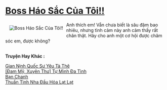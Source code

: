 <a href="https://utruyen.com/boss-hao-sac-cua-toi/18880/" title="Boss Háo Sắc Của Tôi!!"><h1>Boss Háo Sắc Của Tôi!!</h1></a><div style="display:table"><img align="right" style="float: left; padding: 10px;" src="https://utruyen.com/images/story/200x260/boss-hao-sac-cua-toi.jpg" alt="Boss Háo Sắc Của Tôi!!">Anh thích em! Vẫn chưa biết là sâu đậm bao nhiêu, nhưng tình cảm này anh cảm thấy rất chân thật. Hãy cho anh một cơ hội được chăm sóc em, được không?</div><p><br><b>Truyện Hay Khác :</b></p><a href="https://utruyen.com/gian-ninh-quoc-su-yeu-ta-the/16968/" alt="Gian Nịnh Quốc Sư Yêu Tà Thê">Gian Nịnh Quốc Sư Yêu Tà Thê</a><br/><a href="https://github.com/quanluxury/dammy/tree/master/truyenhay/21835/" alt="[Đam Mỹ, Xuyên Thư] Tự Mình Đa Tình">[Đam Mỹ, Xuyên Thư] Tự Mình Đa Tình</a><br/><a href="https://github.com/quanluxury/truyenhot/tree/master/truyenhay/16633/" alt="Bạn Chanh">Bạn Chanh</a><br/><a href="https://github.com/quanluxury/ngontinhhot/tree/master/truyenhay/17601/" alt="Thuần Tình Nha Đầu Hỏa Lạt Lạt">Thuần Tình Nha Đầu Hỏa Lạt Lạt</a><br/>